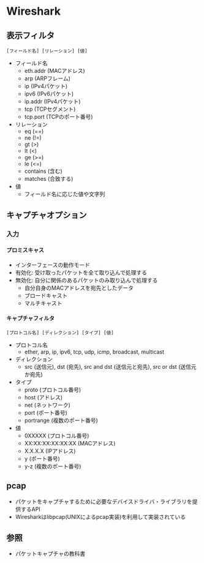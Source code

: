 # Wireshark
## 表示フィルタ
```
[フィールド名] [リレーション] [値]
```

- フィールド名
  - eth.addr (MACアドレス)
  - arp (ARPフレーム)
  - ip (IPv4パケット)
  - ipv6 (IPv6パケット)
  - ip.addr (IPv4パケット)
  - tcp (TCPセグメント)
  - tcp.port (TCPのポート番号)
- リレーション
  - eq (==)
  - ne (!=)
  - gt (>)
  - lt (<)
  - ge (>=)
  - le (<=)
  - contains (含む)
  - matches (合致する)
- 値
  - フィールド名に応じた値や文字列

## キャプチャオプション
### 入力
#### プロミスキャス
- インターフェースの動作モード
- 有効化: 受け取ったパケットを全て取り込んで処理する
- 無効化: 自分に関係のあるパケットのみ取り込んで処理する
  - 自分自身のMACアドレスを宛先としたデータ
  - ブロードキャスト
  - マルチキャスト

#### キャプチャフィルタ
```
[プロトコル名] [ディレクション] [タイプ] [値]
```

- プロトコル名
  - ether, arp, ip, ipv6, tcp, udp, icmp, broadcast, multicast
- ディレクション
  - src (送信元),  dst (宛先),  src and dst (送信元と宛先),  src or dst (送信元か宛先)
- タイプ
  - proto (プロトコル番号)
  - host (アドレス)
  - net (ネットワーク)
  - port (ポート番号)
  - portrange (複数のポート番号)
- 値
  - 0XXXXX (プロトコル番号)
  - XX:XX:XX:XX:XX:XX (MACアドレス)
  - X.X.X.X (IPアドレス)
  - y (ポート番号)
  - y-z (複数のポート番号)

## pcap
- パケットをキャプチャするために必要なデバイスドライバ・ライブラリを提供するAPI
- Wiresharkはlibpcap(UNIXによるpcap実装)を利用して実装されている

## 参照
- パケットキャプチャの教科書
